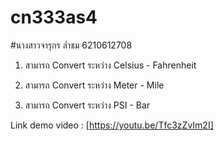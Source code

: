 # cn333as4

#นางสาวจารุกร ล่ำชม 6210612708


1. สามารถ Convert ระหว่าง Celsius - Fahrenheit


2. สามารถ Convert ระหว่าง Meter - Mile


3. สามารถ Convert ระหว่าง PSI - Bar

Link demo video : [https://youtu.be/Tfc3zZvIm2I]
